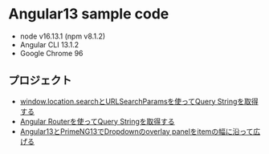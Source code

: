 # Angular13 sample code

- node v16.13.1 (npm v8.1.2)
- Angular CLI 13.1.2
- Google Chrome 96

## プロジェクト

- [window.location.searchとURLSearchParamsを使ってQuery Stringを取得する](https://github.com/yvafdevnsk/angular13/tree/main/angular13-query-string-location-search)
- [Angular Routerを使ってQuery Stringを取得する](https://github.com/yvafdevnsk/angular13/tree/main/angular13-query-string-angular-router)
- [Angular13とPrimeNG13でDropdownのoverlay panelをitemの幅に沿って広げる](https://github.com/yvafdevnsk/angular13/tree/main/angular13-primeng13-dropdown-overlaypanel-width)
